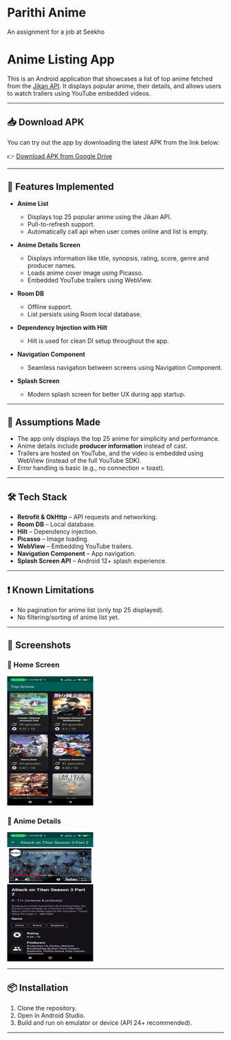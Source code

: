 # Parithi Anime
An assignment for a job at Seekho

# Anime Listing App

This is an Android application that showcases a list of top anime fetched from the [Jikan API](https://jikan.moe/). It displays popular anime, their details, and allows users to watch trailers using YouTube embedded videos.

---

## 📥 Download APK

You can try out the app by downloading the latest APK from the link below:

👉 [Download APK from Google Drive](https://drive.google.com/file/d/1l5M7lWLpbQX1IYMlzyqfr9HlYZpqNA74/view?usp=sharing)

---

## 🚀 Features Implemented

- **Anime List**  
  - Displays top 25 popular anime using the Jikan API.
  - Pull-to-refresh support.
  - Automatically call api when user comes online and list is empty.
  
- **Anime Details Screen**  
  - Displays information like title, synopsis, rating, score, genre and producer names.
  - Loads anime cover image using Picasso.
  - Embedded YouTube trailers using WebView.

- **Room DB**
  - Offline support.
  - List persists using Room local database.

- **Dependency Injection with Hilt**  
  - Hilt is used for clean DI setup throughout the app.

- **Navigation Component**  
  - Seamless navigation between screens using Navigation Component.

- **Splash Screen**  
  - Modern splash screen for better UX during app startup.

---

## 🧠 Assumptions Made

- The app only displays the top 25 anime for simplicity and performance.
- Anime details include **producer information** instead of cast.
- Trailers are hosted on YouTube, and the video is embedded using WebView (instead of the full YouTube SDK).
- Error handling is basic (e.g., no connection = toast).

---

## 🛠️ Tech Stack

- **Retrofit & OkHttp** – API requests and networking.
- **Room DB** – Local database.
- **Hilt** – Dependency injection.
- **Picasso** – Image loading.
- **WebView** – Embedding YouTube trailers.
- **Navigation Component** – App navigation.
- **Splash Screen API** – Android 12+ splash experience.

---

## ❗ Known Limitations

- No pagination for anime list (only top 25 displayed).
- No filtering/sorting of anime list yet.

---

## 📸 Screenshots

### 🔹 Home Screen
<img src="screenshots/home_screen.jpeg" alt="Home Screen" width="200" height="300"/>

### 🔹 Anime Details
<img src="screenshots/anime_details_screen.jpeg" alt="Anime Details Screen" width="200" height="300"/>

---

## 📦 Installation

1. Clone the repository.
2. Open in Android Studio.
3. Build and run on emulator or device (API 24+ recommended).

---
